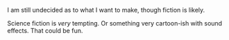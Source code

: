 I am still undecided as to what I want to make, though fiction is likely.

Science fiction is *very* tempting. Or something very cartoon-ish with sound effects. That could be fun.